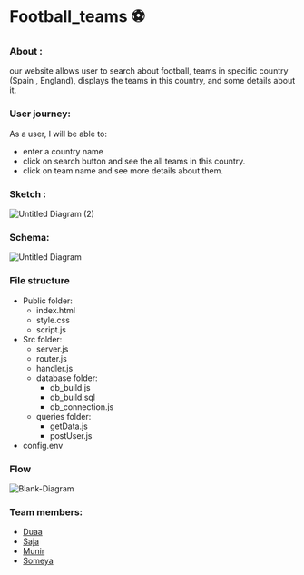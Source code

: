 # Football_teams ⚽

### About :

our website allows user to search about football, teams in specific country (Spain , England), displays the teams in this country, and some details about it.

### User journey:

As a user, I will be able to:

- enter a country name
- click on search button and see the all teams in this country.
- click on team name and see more details about them.

### Sketch :

![Untitled Diagram (2)](https://user-images.githubusercontent.com/45894766/61698100-31b5fa80-ad41-11e9-9891-7805d8a96514.png)

### Schema:

![Untitled Diagram](https://user-images.githubusercontent.com/45894766/61696053-498b7f80-ad3d-11e9-82bc-70646d4eff51.png)

### File structure

- Public folder:
  - index.html
  - style.css
  - script.js
- Src folder:
  - server.js
  - router.js
  - handler.js
  - database folder:
    - db_build.js
    - db_build.sql
    - db_connection.js
  - queries folder:
    - getData.js
    - postUser.js
- config.env

### Flow

![Blank-Diagram](https://user-images.githubusercontent.com/36266244/61695305-ee0cc200-ad3b-11e9-95d7-5d029b8b1c65.png)

### Team members:

- [Duaa](https://github.com/DuaaH)
- [Saja](https://github.com/SajaLahaleeh)
- [Munir](https://github.com/Muniralsharif)
- [Someya](https://github.com/someyaaltous)
